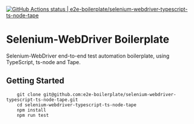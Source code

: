 [![GitHub Actions status | e2e-boilerplate/selenium-webdriver-typescript-ts-node-tape](https://github.com/e2e-boilerplate/selenium-webdriver-typescript-ts-node-tape/workflows/selenium-webdriver-typescript-ts-node-tape/badge.svg)](https://github.com/e2e-boilerplate/selenium-webdriver-typescript-ts-node-tape/actions?workflow=selenium-webdriver-typescript-ts-node-tape)

# Selenium-WebDriver Boilerplate

Selenium-WebDriver end-to-end test automation boilerplate, using TypeScript, ts-node and Tape.

## Getting Started

    	git clone git@github.com:e2e-boilerplate/selenium-webdriver-typescript-ts-node-tape.git
    	cd selenium-webdriver-typescript-ts-node-tape
    	npm install
    	npm run test

